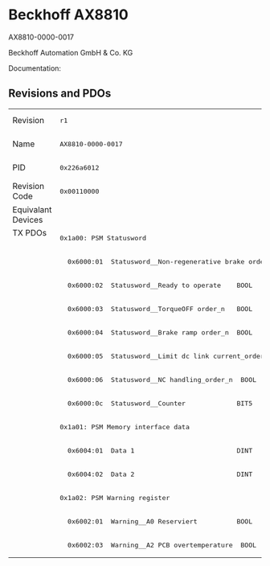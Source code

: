 # Beckhoff AX8810

AX8810-0000-0017

Beckhoff Automation GmbH & Co. KG

Documentation: <a href=""></a>

## Revisions and PDOs
<table>
<tr >
<td class="first">Revision</td>
<td ><pre>r1</pre></td>
</tr>
<tr >
<td class="first">Name</td>
<td ><pre>AX8810-0000-0017</pre></td>
</tr>
<tr >
<td class="first">PID</td>
<td ><pre>0x226a6012</pre></td>
</tr>
<tr >
<td class="first">Revision Code</td>
<td ><pre>0x00110000</pre></td>
</tr>
<tr >
<td class="first">Equivalant Devices</td>
<td ></td>
</tr>
<tr class="txpdo pdosection">
<td class="first" rowspan=14 valign=top>TX PDOs</td>
<td><pre>0x1a00: PSM Statusword</pre></td>
<td></td>
</tr>
<tr class="txpdo">
<td ><pre>  0x6000:01  Statusword__Non-regenerative brake order_n  BOOL</pre></td>
</tr>
<tr class="txpdo">
<td ><pre>  0x6000:02  Statusword__Ready to operate    BOOL</pre></td>
</tr>
<tr class="txpdo">
<td ><pre>  0x6000:03  Statusword__TorqueOFF order_n   BOOL</pre></td>
</tr>
<tr class="txpdo">
<td ><pre>  0x6000:04  Statusword__Brake ramp order_n  BOOL</pre></td>
</tr>
<tr class="txpdo">
<td ><pre>  0x6000:05  Statusword__Limit dc link current_order_n  BOOL</pre></td>
</tr>
<tr class="txpdo">
<td ><pre>  0x6000:06  Statusword__NC handling_order_n  BOOL</pre></td>
</tr>
<tr class="txpdo">
<td ><pre>  0x6000:0c  Statusword__Counter             BIT5</pre></td>
</tr>
<tr class="txpdo pdosection">
<td ><pre>0x1a01: PSM Memory interface data</pre></td>
</tr>
<tr class="txpdo">
<td ><pre>  0x6004:01  Data 1                          DINT</pre></td>
</tr>
<tr class="txpdo">
<td ><pre>  0x6004:02  Data 2                          DINT</pre></td>
</tr>
<tr class="txpdo pdosection">
<td ><pre>0x1a02: PSM Warning register</pre></td>
</tr>
<tr class="txpdo">
<td ><pre>  0x6002:01  Warning__A0 Reserviert          BOOL</pre></td>
</tr>
<tr class="txpdo">
<td ><pre>  0x6002:03  Warning__A2 PCB overtemperature  BOOL</pre></td>
</tr>
</table>
